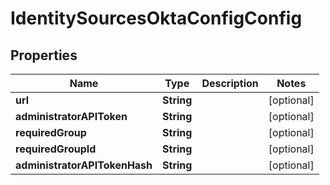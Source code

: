 

# IdentitySourcesOktaConfigConfig

## Properties

Name | Type | Description | Notes
------------ | ------------- | ------------- | -------------
**url** | **String** |  |  [optional]
**administratorAPIToken** | **String** |  |  [optional]
**requiredGroup** | **String** |  |  [optional]
**requiredGroupId** | **String** |  |  [optional]
**administratorAPITokenHash** | **String** |  |  [optional]



